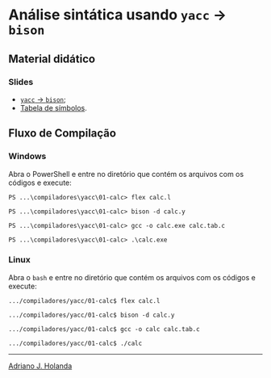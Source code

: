 # Análise sintática usando `yacc` &#8594; `bison`

## Material didático

### Slides 

- [`yacc` &#8594; `bison`](https://docs.google.com/presentation/d/1yaMEEI7Q1ex6kU09wRmSz-zObbanBRyoNeKI4_1leYg/edit?usp=sharing);
- [Tabela de símbolos](https://docs.google.com/presentation/d/1lye-g04QgQQtZe3m0Qvq7T-xVPJ2DRHSEjJkLRZjVlg/edit?usp=sharing).

## Fluxo de Compilação

### Windows

Abra o PowerShell e entre no diretório que contém os arquivos com os códigos e execute:

```
PS ...\compiladores\yacc\01-calc> flex calc.l

PS ...\compiladores\yacc\01-calc> bison -d calc.y

PS ...\compiladores\yacc\01-calc> gcc -o calc.exe calc.tab.c

PS ...\compiladores\yacc\01-calc> .\calc.exe
```

### Linux

Abra o `bash` e entre no diretório que contém os arquivos com os códigos e execute:

```
.../compiladores/yacc/01-calc$ flex calc.l

.../compiladores/yacc/01-calc$ bison -d calc.y

.../compiladores/yacc/01-calc$ gcc -o calc calc.tab.c

.../compiladores/yacc/01-calc$ ./calc
```

---
[Adriano J. Holanda](https://ajholanda.github.io/)